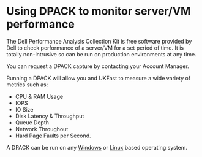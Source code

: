 # Using DPACK to monitor server/VM performance

The Dell Performance Analysis Collection Kit is free software provided by Dell to check performance of a server/VM for a set period of time. It is totally non-intrusive so can be run on production environments at any time.

You can request a DPACK capture by contacting your Account Manager.

Running a DPACK will allow you and UKFast to measure a wide variety of metrics such as:

* CPU & RAM Usage
* IOPS
* IO Size
* Disk Latency & Throughput
* Queue Depth
* Network Throughout
* Hard Page Faults per Second.

A DPACK can be run on any [Windows](DPACK/windows.md) or [Linux](DPACK/linux.md) based operating system.
